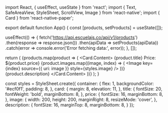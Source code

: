import React, { useEffect, useState } from 'react';
import { Text, SafeAreaView, StyleSheet, ScrollView, Image } from 'react-native';
import { Card } from 'react-native-paper';

export default function App() {
  const [products, setProducts] = useState([]);

  useEffect(() => {
    fetch('https://api.escuelajs.co/api/v1/products')
      .then(response => response.json())
      .then(apiData => setProducts(apiData))
      .catch(error => console.error('Error fetching data:', error));
  }, []);

  return (
    <ScrollView>
      <SafeAreaView style={styles.container}>
        {products.map(product => (
          <Card key={product.id} style={styles.card}>
            <Card.Content>
              <Text style={styles.title}>{product.title}</Text>
              <Text style={styles.price}>Price: ${product.price}</Text>
              <ScrollView horizontal>
                {product.images.map((image, index) => (
                  <Image key={index} source={{ uri: image }} style={styles.image} />
                ))}
              </ScrollView>
              <Text style={styles.description}>{product.description}</Text>
            </Card.Content>
          </Card>
        ))}
      </SafeAreaView>
    </ScrollView>
  );
}

const styles = StyleSheet.create({
  container: {
    flex: 1,
    backgroundColor: '#ecf0f1',
    padding: 8,
  },
  card: {
    margin: 8,
    elevation: 11,
  },
  title: {
    fontSize: 20,
    fontWeight: 'bold',
    marginBottom: 8,
  },
  price: {
    fontSize: 16,
    marginBottom: 8,
  },
  image: {
    width: 200,
    height: 200,
    marginRight: 8,
    resizeMode: 'cover',
  },
  description: {
    fontSize: 16,
    marginTop: 8,
    marginBottom: 8,
  }
});

